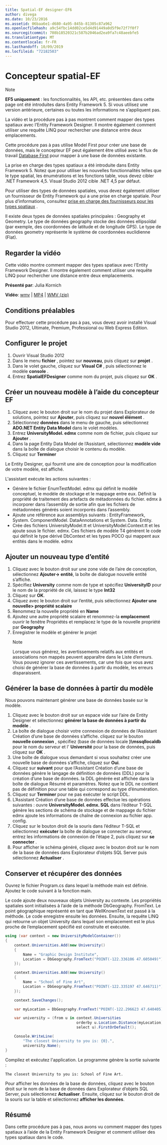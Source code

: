 ```yaml
---
title: Spatial-EF designer-EF6
author: divega
ms.date: 10/23/2016
ms.assetid: 06baa6e1-d680-4a95-845b-81305c87a962
ms.openlocfilehash: a9c54fbc14dd02ce5d4d91449a0d5f9e72f7f0f7
ms.sourcegitcommit: 708b18520321c587b2046ad2ea9fa7c48aeebfe5
ms.translationtype: MT
ms.contentlocale: fr-FR
ms.lasthandoff: 10/09/2019
ms.locfileid: "72182503"
---
```

# <a name="spatial---ef-designer"></a>Concepteur spatial-EF
> [!NOTE]
> **EF5 uniquement** : les fonctionnalités, les API, etc. présentées dans cette page ont été introduites dans Entity Framework 5. Si vous utilisez une version antérieure, certaines ou toutes les informations ne s’appliquent pas.

La vidéo et la procédure pas à pas montrent comment mapper des types spatiaux avec l’Entity Framework Designer. Il montre également comment utiliser une requête LINQ pour rechercher une distance entre deux emplacements.

Cette procédure pas à pas utilise Model First pour créer une base de données, mais le concepteur EF peut également être utilisé avec le flux de travail [Database First](~/ef6/modeling/designer/workflows/database-first.md) pour mapper à une base de données existante.

La prise en charge des types spatiaux a été introduite dans Entity Framework 5. Notez que pour utiliser les nouvelles fonctionnalités telles que le type spatial, les énumérations et les fonctions table, vous devez cibler .NET Framework 4,5. Visual Studio 2012 cible .NET 4,5 par défaut.

Pour utiliser des types de données spatiales, vous devez également utiliser un fournisseur de Entity Framework qui a une prise en charge spatiale. Pour plus d’informations, consultez [prise en charge des fournisseurs pour les types spatiaux](~/ef6/fundamentals/providers/spatial-support.md) .

Il existe deux types de données spatiales principales : Geography et Geometry. Le type de données geography stocke des données ellipsoïdal (par exemple, des coordonnées de latitude et de longitude GPS). Le type de données geometry représente le système de coordonnées euclidienne (Flat).

## <a name="watch-the-video"></a>Regarder la vidéo
Cette vidéo montre comment mapper des types spatiaux avec l’Entity Framework Designer. Il montre également comment utiliser une requête LINQ pour rechercher une distance entre deux emplacements.

**Présenté par**: Julia Kornich

**Vidéo**: [wmv](https://download.microsoft.com/download/E/C/9/EC9E6547-8983-4C1F-A919-D33210E4B213/HDI-ITPro-MSDN-winvideo-spatialwithdesigner.wmv) | [MP4](https://download.microsoft.com/download/E/C/9/EC9E6547-8983-4C1F-A919-D33210E4B213/HDI-ITPro-MSDN-mp4video-spatialwithdesigner.m4v) | [WMV (zip)](https://download.microsoft.com/download/E/C/9/EC9E6547-8983-4C1F-A919-D33210E4B213/HDI-ITPro-MSDN-winvideo-spatialwithdesigner.zip)

## <a name="pre-requisites"></a>Conditions préalables

Pour effectuer cette procédure pas à pas, vous devez avoir installé Visual Studio 2012, Ultimate, Premium, Professional ou Web Express Edition.

## <a name="set-up-the-project"></a>Configurer le projet

1.  Ouvrir Visual Studio 2012
2.  Dans le menu **fichier** , pointez sur **nouveau**, puis cliquez sur **projet** .
3.  Dans le volet gauche, cliquez sur **Visual C\#** , puis sélectionnez le modèle **console** .
4.  Entrez **SpatialEFDesigner** comme nom du projet, puis cliquez sur **OK** .

## <a name="create-a-new-model-using-the-ef-designer"></a>Créer un nouveau modèle à l’aide du concepteur EF

1.  Cliquez avec le bouton droit sur le nom du projet dans Explorateur de solutions, pointez sur **Ajouter**, puis cliquez sur **nouvel élément** .
2.  Sélectionnez **données** dans le menu de gauche, puis sélectionnez **ADO.NET Entity Data Model** dans le volet modèles.
3.  Entrez **UniversityModel. edmx** comme nom de fichier, puis cliquez sur **Ajouter** .
4.  Dans la page Entity Data Model de l’Assistant, sélectionnez **modèle vide** dans la boîte de dialogue choisir le contenu du modèle.
5.  Cliquez sur **Terminer**

Le Entity Designer, qui fournit une aire de conception pour la modification de votre modèle, est affiché.

L'assistant exécute les actions suivantes :

-   Génère le fichier EnumTestModel. edmx qui définit le modèle conceptuel, le modèle de stockage et le mappage entre eux. Définit la propriété de traitement des artefacts de métadonnées du fichier. edmx à incorporer dans l’assembly de sortie afin que les fichiers de métadonnées générés soient incorporés dans l’assembly.
-   Ajoute une référence aux assemblys suivants : EntityFramework, System. ComponentModel. DataAnnotations et System. Data. Entity.
-   Crée des fichiers UniversityModel.tt et UniversityModel.Context.tt et les ajoute sous le fichier. edmx. Ces fichiers de modèle T4 génèrent le code qui définit le type dérivé DbContext et les types POCO qui mappent aux entités dans le modèle. edmx

## <a name="add-a-new-entity-type"></a>Ajouter un nouveau type d’entité

1.  Cliquez avec le bouton droit sur une zone vide de l’aire de conception, sélectionnez **Ajouter-&gt; entité**, la boîte de dialogue nouvelle entité s’affiche.
2.  Spécifiez **University** comme nom de type et spécifiez **UniversityID** pour le nom de la propriété de clé, laissez le type **Int32**
3.  Cliquez sur **OK**.
4.  Cliquez avec le bouton droit sur l’entité, puis sélectionnez **Ajouter une nouvelle&gt; propriété scalaire**
5.  Renommez la nouvelle propriété en **Name**
6.  Ajoutez une autre propriété scalaire et renommez-la **emplacement** ouvrir le fenêtre Propriétés et remplacez le type de la nouvelle propriété par **Geography**
7.  Enregistrer le modèle et générer le projet
    > [!NOTE]
    > Lorsque vous générez, les avertissements relatifs aux entités et associations non mappés peuvent apparaître dans le Liste d’erreurs. Vous pouvez ignorer ces avertissements, car une fois que vous avez choisi de générer la base de données à partir du modèle, les erreurs disparaissent.

## <a name="generate-database-from-model"></a>Générer la base de données à partir du modèle

Nous pouvons maintenant générer une base de données basée sur le modèle.

1.  Cliquez avec le bouton droit sur un espace vide sur l’aire de Entity Designer et sélectionnez **générer la base de données à partir du modèle** .
2.  La boîte de dialogue choisir votre connexion de données de l’Assistant Création d’une base de données s’affiche. cliquez sur le bouton **nouvelle connexion** , spécifiez (base de données locale **)\\mssqllocaldb** pour le nom du serveur et l' **Université** pour la base de données, puis cliquez sur **OK** .
3.  Une boîte de dialogue vous demandant si vous souhaitez créer une nouvelle base de données s’affiche, cliquez sur **Oui**.
4.  Cliquez sur **suivant** pour que l’Assistant Création d’une base de données génère le langage de définition de données (DDL) pour la création d’une base de données. la DDL générée est affichée dans la boîte de dialogue Résumé et paramètres. Notez que le DDL ne contient pas de définition pour une table qui correspond au type d’énumération.
5.  Cliquez sur **Terminer** pour ne pas exécuter le script DDL.
6.  L’Assistant Création d’une base de données effectue les opérations suivantes : ouvre **UniversityModel. edmx. SQL** dans l’éditeur T-SQL génère les sections de schéma de stockage et de mappage du fichier edmx ajoute les informations de chaîne de connexion au fichier app. config.
7.  Cliquez sur le bouton droit de la souris dans l’éditeur T-SQL et sélectionnez **exécuter** la boîte de dialogue se connecter au serveur, entrez les informations de connexion de l’étape 2, puis cliquez sur **se connecter** .
8.  Pour afficher le schéma généré, cliquez avec le bouton droit sur le nom de la base de données dans Explorateur d’objets SQL Server puis sélectionnez **Actualiser** .

## <a name="persist-and-retrieve-data"></a>Conserver et récupérer des données

Ouvrez le fichier Program.cs dans lequel la méthode main est définie. Ajoutez le code suivant à la fonction main.

Le code ajoute deux nouveaux objets University au contexte. Les propriétés spatiales sont initialisées à l’aide de la méthode DbGeography. FromText. Le point géographique représenté en tant que WellKnownText est passé à la méthode. Le code enregistre ensuite les données. Ensuite, la requête LINQ qui retourne un objet University dans lequel son emplacement est le plus proche de l’emplacement spécifié est construite et exécutée.

``` csharp
using (var context = new UniversityModelContainer())
{
    context.Universities.Add(new University()
    {
        Name = "Graphic Design Institute",
        Location = DbGeography.FromText("POINT(-122.336106 47.605049)"),
    });

    context.Universities.Add(new University()
    {
        Name = "School of Fine Art",
        Location = DbGeography.FromText("POINT(-122.335197 47.646711)"),
    });

    context.SaveChanges();

    var myLocation = DbGeography.FromText("POINT(-122.296623 47.640405)");

    var university = (from u in context.Universities
                                orderby u.Location.Distance(myLocation)
                                select u).FirstOrDefault();

    Console.WriteLine(
        "The closest University to you is: {0}.",
        university.Name);
}
```

Compilez et exécutez l'application. Le programme génère la sortie suivante :

```console
The closest University to you is: School of Fine Art.
```

Pour afficher les données de la base de données, cliquez avec le bouton droit sur le nom de la base de données dans Explorateur d’objets SQL Server, puis sélectionnez **Actualiser**. Ensuite, cliquez sur le bouton droit de la souris sur la table et sélectionnez **afficher les données**.

## <a name="summary"></a>Résumé

Dans cette procédure pas à pas, nous avons vu comment mapper des types spatiaux à l’aide de la Entity Framework Designer et comment utiliser des types spatiaux dans le code. 

